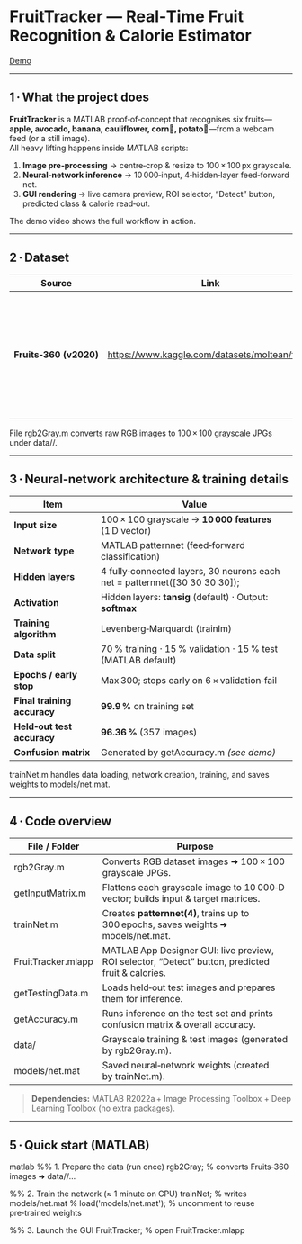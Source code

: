# FruitTracker — Real‑Time **Fruit** Recognition & Calorie Estimator  

[Demo](FruitTracker-Demo.gif)

---

## 1 · What the project does
**FruitTracker** is a MATLAB proof‑of‑concept that recognises six fruits—**apple, avocado, banana, cauliflower, corn🌽, potato🥔**—from a webcam feed (or a still image).  
All heavy lifting happens inside MATLAB scripts:

1. **Image pre‑processing** → centre‑crop & resize to 100 × 100 px grayscale.  
2. **Neural‑network inference** → 10 000‑input, 4‑hidden‑layer feed‑forward net.  
3. **GUI rendering** → live camera preview, ROI selector, “Detect” button, predicted class & calorie read‑out.

The demo video shows the full workflow in action.

---

## 2 · Dataset
| Source | Link | Notes |
| ------ | ---- | ----- |
| **Fruits‑360 (v2020)** | <https://www.kaggle.com/datasets/moltean/fruits> | ~90 k RGB images, 100 × 100 px on white background. Extracted six classes, converted to grayscale for faster training. |

File rgb2Gray.m converts raw RGB images to 100 × 100 grayscale JPGs under data/<class>/.

---

## 3 · Neural‑network architecture & training details

| Item | Value |
| ---- | ----- |
| **Input size** | 100 × 100 grayscale → **10 000 features** (1 D vector) |
| **Network type** | MATLAB patternnet (feed‑forward classification) |
| **Hidden layers** | 4 fully‑connected layers, 30 neurons each<br>net = patternnet([30 30 30 30]); |
| **Activation** | Hidden layers: **tansig** (default) · Output: **softmax** |
| **Training algorithm** | Levenberg‑Marquardt (trainlm) |
| **Data split** | 70 % training · 15 % validation · 15 % test (MATLAB default) |
| **Epochs / early stop** | Max 300; stops early on 6 × validation‑fail |
| **Final training accuracy** | **99.9 %** on training set |
| **Held‑out test accuracy** | **96.36 %** (357 images) |
| **Confusion matrix** | Generated by getAccuracy.m *(see demo)* |

trainNet.m handles data loading, network creation, training, and saves weights to models/net.mat.

---

## 4 · Code overview

| File / Folder             | Purpose |
| ------------------------- | ------- |
| rgb2Gray.m              | Converts RGB dataset images ➜ 100 × 100 grayscale JPGs. |
| getInputMatrix.m        | Flattens each grayscale image to 10 000‑D vector; builds input & target matrices. |
| trainNet.m              | Creates **patternnet(4)**, trains up to 300 epochs, saves weights ➜ models/net.mat. |
| FruitTracker.mlapp      | MATLAB App Designer GUI: live preview, ROI selector, “Detect” button, predicted fruit & calories. |
| getTestingData.m        | Loads held‑out test images and prepares them for inference. |
| getAccuracy.m           | Runs inference on the test set and prints confusion matrix & overall accuracy. |
| data/                   | Grayscale training & test images (generated by rgb2Gray.m). |
| models/net.mat          | Saved neural‑network weights (created by trainNet.m). |

> **Dependencies:** MATLAB R2022a + Image Processing Toolbox + Deep Learning Toolbox (no extra packages).

---

## 5 · Quick start (MATLAB)

matlab
%% 1.  Prepare the data  (run once)
rgb2Gray;                 % converts Fruits‑360 images ➜ data/<class>/...

%% 2.  Train the network  (≈ 1 minute on CPU)
trainNet;                 % writes models/net.mat
% load('models/net.mat'); % uncomment to reuse pre‑trained weights

%% 3.  Launch the GUI
FruitTracker;             % open FruitTracker.mlapp 
